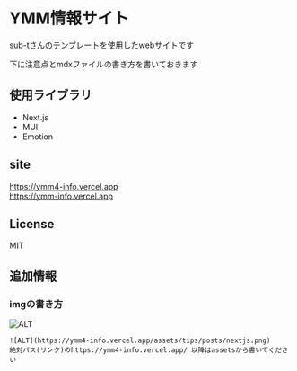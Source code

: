 # YMM情報サイト

[sub-tさんのテンプレート](https://github.com/sub-t/next-mdx-site)を使用したwebサイトです

下に注意点とmdxファイルの書き方を書いておきます

## 使用ライブラリ

- Next.js
- MUI
- Emotion

## site

https://ymm4-info.vercel.app  
https://ymm-info.vercel.app

## License

MIT


## 追加情報
### imgの書き方

![ALT](https://ymm4-info.vercel.app/assets/tips/posts/nextjs.png)

```mdx
![ALT](https://ymm4-info.vercel.app/assets/tips/posts/nextjs.png)
絶対パス(リンク)のhttps://ymm4-info.vercel.app/ 以降はassetsから書いてください
```